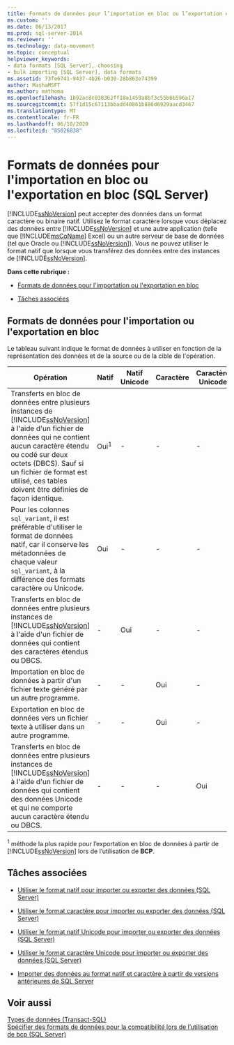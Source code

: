 ```yaml
---
title: Formats de données pour l’importation en bloc ou l’exportation en bloc (SQL Server) | Microsoft Docs
ms.custom: ''
ms.date: 06/13/2017
ms.prod: sql-server-2014
ms.reviewer: ''
ms.technology: data-movement
ms.topic: conceptual
helpviewer_keywords:
- data formats [SQL Server], choosing
- bulk importing [SQL Server], data formats
ms.assetid: 73fe6741-9437-4b26-b030-28b863e74399
author: MashaMSFT
ms.author: mathoma
ms.openlocfilehash: 1b92ac8c038362ff18a1459a8bf3c55b6b596a17
ms.sourcegitcommit: 57f1d15c67113bbadd40861b886d6929aacd3467
ms.translationtype: MT
ms.contentlocale: fr-FR
ms.lasthandoff: 06/18/2020
ms.locfileid: "85026838"
---
```

# <a name="data-formats-for-bulk-import-or-bulk-export-sql-server"></a>Formats de données pour l'importation en bloc ou l'exportation en bloc (SQL Server)
  [!INCLUDE[ssNoVersion](../../includes/ssnoversion-md.md)] peut accepter des données dans un format caractère ou binaire natif. Utilisez le format caractère lorsque vous déplacez des données entre [!INCLUDE[ssNoVersion](../../includes/ssnoversion-md.md)] et une autre application (telle que [!INCLUDE[msCoName](../../includes/msconame-md.md)] Excel) ou un autre serveur de base de données (tel que Oracle ou [!INCLUDE[ssNoVersion](../../includes/ssnoversion-md.md)]). Vous ne pouvez utiliser le format natif que lorsque vous transférez des données entre des instances de [!INCLUDE[ssNoVersion](../../includes/ssnoversion-md.md)].  
  
 **Dans cette rubrique :**  
  
-   [Formats de données pour l'importation ou l'exportation en bloc](#ComponentsAndConcepts)  
  
-   [Tâches associées](#RelatedTasks)  
  
##  <a name="data-formats-for-bulk-import-or-export"></a><a name="ComponentsAndConcepts"></a> Formats de données pour l'importation ou l'exportation en bloc  
 Le tableau suivant indique le format de données à utiliser en fonction de la représentation des données et de la source ou de la cible de l'opération.  
  
|Opération|Natif|Natif Unicode|Caractère|Caractère Unicode|  
|---------------|------------|--------------------|---------------|-----------------------|  
|Transferts en bloc de données entre plusieurs instances de [!INCLUDE[ssNoVersion](../../includes/ssnoversion-md.md)] à l'aide d'un fichier de données qui ne contient aucun caractère étendu ou codé sur deux octets (DBCS). Sauf si un fichier de format est utilisé, ces tables doivent être définies de façon identique.|Oui<sup>1</sup>|-|-|-|  
|Pour les colonnes `sql_variant`, il est préférable d'utiliser le format de données natif, car il conserve les métadonnées de chaque valeur `sql_variant`, à la différence des formats caractère ou Unicode.|Oui|-|-|-|  
|Transferts en bloc de données entre plusieurs instances de [!INCLUDE[ssNoVersion](../../includes/ssnoversion-md.md)] à l'aide d'un fichier de données qui contient des caractères étendus ou DBCS.|-|Oui|-|-|  
|Importation en bloc de données à partir d'un fichier texte généré par un autre programme.|-|-|Oui|-|  
|Exportation en bloc de données vers un fichier texte à utiliser dans un autre programme.|-|-|Oui|-|  
|Transferts en bloc de données entre plusieurs instances de [!INCLUDE[ssNoVersion](../../includes/ssnoversion-md.md)] à l'aide d'un fichier de données qui contient des données Unicode et qui ne comporte aucun caractère étendu ou DBCS.|-|-|-|Oui|  
  
 <sup>1</sup> méthode la plus rapide pour l’exportation en bloc de données à partir de [!INCLUDE[ssNoVersion](../../includes/ssnoversion-md.md)] lors de l’utilisation de **BCP**.  
  
##  <a name="related-tasks"></a><a name="RelatedTasks"></a> Tâches associées  
  
-   [Utiliser le format natif pour importer ou exporter des données &#40;SQL Server&#41;](use-native-format-to-import-or-export-data-sql-server.md)  
  
-   [Utiliser le format caractère pour importer ou exporter des données &#40;SQL Server&#41;](use-character-format-to-import-or-export-data-sql-server.md)  
  
-   [Utiliser le format natif Unicode pour importer ou exporter des données &#40;SQL Server&#41;](use-unicode-native-format-to-import-or-export-data-sql-server.md)  
  
-   [Utiliser le format caractère Unicode pour importer ou exporter des données &#40;SQL Server&#41;](use-unicode-character-format-to-import-or-export-data-sql-server.md)  
  
-   [Importer des données au format natif et caractère à partir de versions antérieures de SQL Server](import-native-and-character-format-data-from-earlier-versions-of-sql-server.md)  
  
## <a name="see-also"></a>Voir aussi  
 [Types de données &#40;Transact-SQL&#41;](/sql/t-sql/data-types/data-types-transact-sql)   
 [Spécifier des formats de données pour la compatibilité lors de l’utilisation de bcp &#40;SQL Server&#41;](specify-data-formats-for-compatibility-when-using-bcp-sql-server.md)  
  
  
